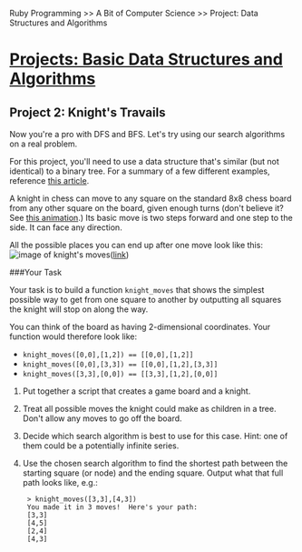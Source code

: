 Ruby Programming >> A Bit of Computer Science >> Project: Data Structures and Algorithms

# [Projects: Basic Data Structures and Algorithms](http://www.theodinproject.com/courses/ruby-programming/lessons/data-structures-and-algorithms)
## Project 2: Knight's Travails

Now you're a pro with DFS and BFS. Let's try using our search algorithms on a real problem.

For this project, you'll need to use a data structure that's similar (but not identical) to a binary tree. For a summary of a few different examples, reference [this article](https://www.khanacademy.org/computing/computer-science/algorithms/graph-representation/a/describing-graphs).

A knight in chess can move to any square on the standard 8x8 chess board from any other square on the board, given enough turns (don't believe it? See [this animation]([http://upload.wikimedia.org/wikipedia/commons/c/ca/Knights-Tour-Animation.gif).) Its basic move is two steps forward and one step to the side. It can face any direction.

All the possible places you can end up after one move look like this:
![image of knight's moves](blob:http://www.theodinproject.com/0b72a7f4-9c38-43e5-857e-5259fa8a1fcd "knight's moves")([link](blob:http://www.theodinproject.com/0b72a7f4-9c38-43e5-857e-5259fa8a1fcd "knight's moves"))

###Your Task

Your task is to build a function `knight_moves` that shows the simplest possible way to get from one square to another by outputting all squares the knight will stop on along the way.

You can think of the board as having 2-dimensional coordinates. Your function would therefore look like:

* `knight_moves([0,0],[1,2]) == [[0,0],[1,2]]`
* `knight_moves([0,0],[3,3]) == [[0,0],[1,2],[3,3]]`
* `knight_moves([3,3],[0,0]) == [[3,3],[1,2],[0,0]]`  

1. Put together a script that creates a game board and a knight.
2. Treat all possible moves the knight could make as children in a tree. Don't allow any moves to go off the board.
3. Decide which search algorithm is best to use for this case. Hint: one of them could be a potentially infinite series.
4. Use the chosen search algorithm to find the shortest path between the starting square (or node) and the ending square. Output what that full path looks like, e.g.:

		> knight_moves([3,3],[4,3])
		You made it in 3 moves!  Here's your path:
		[3,3]
		[4,5]
		[2,4]
		[4,3]